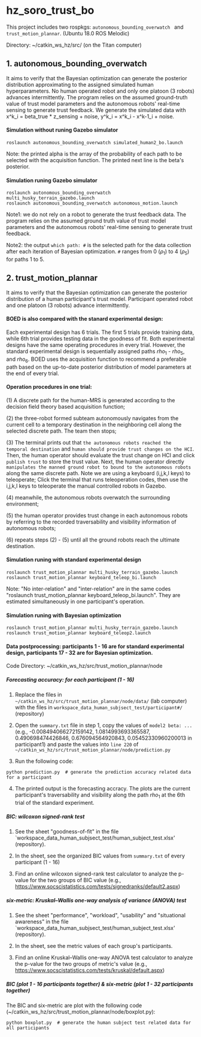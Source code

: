 # hz_soro_trust_bo

This project includes two rospkgs: `autonomous_bounding_overwatch ` and ` trust_motion_plannar `. (Ubuntu 18.0 ROS Melodic)

Directory: ~/catkin_ws_hz/src/ (on the Titan computer)

## 1. autonomous_bounding_overwatch
It aims to verify that the Bayesian optimization can generate the posterior distribution approximating to the assigned simulated human hyperparameters. No human operated robot and only one platoon (3 robots) advances intermittently. The program relies on the assumed ground-truth value of trust model parameters and the autonomous robots' real-time sensing to generate trust feedback. We generate the simulated data with x^k_i = beta_true * z_sensing + noise, y^k_i = x^k_i - x^k-1_i + noise. 

#### Simulation without runing Gazebo simulator
```
roslaunch autonomous_bounding_overwatch simulated_human2_bo.launch
```
Note: the printed alpha is the array of the probability of each path to be selected with the acquisition function. The printed next line is the beta's posterior.

#### Simulation runing Gazebo simulator
```
roslaunch autonomous_bounding_overwatch multi_husky_terrain_gazebo.launch
roslaunch autonomous_bounding_overwatch autonomous_motion.launch
```

Note1: we do not rely on a robot to generate the trust feedback data. The program relies on the assumed ground truth value of trust model parameters and the autonomous robots' real-time sensing to generate trust feedback. 

Note2: the output `which path: #` is the selected path for the data collection after each iteration of Bayesian optimization. `#` ranges from 0 ($\rho_1$) to 4 ($\rho_5$) for paths 1 to 5.

## 2. trust_motion_plannar
It aims to verify that the Bayesian optimization can generate the posterior distribution of a human participant's trust model. Participant operated robot and one platoon (3 robots) advance intermittently.

#### BOED is also compared with the stanard experimental design:

Each experimental design has 6 trials. The first 5 trials provide training data, while 6th trial provides testing data in the goodness of fit. 
Both experimental designs have the same operating procedures in every trial. However, the standard experimental design is sequentially assigned paths $rho_1$ - $rho_5$, and $rho_6$. BOED uses the acquisition function to recommend a preferable path based on the up-to-date posterior distribution of model parameters at the end of every trial.

#### Operation procedures in one trial:

(1) A discrete path for the human-MRS is generated according to the decision field theory based acquisition function;

(2) the three-robot formed subteam autonomously navigates from the current cell to a temporary destination in the neighboring cell along the selected discrete path. The team then stops; 

(3) The terminal prints out that `the autonomous robots reached the temporal destination` and `human should provide trust changes on the HCI`. Then, the human operator should evaluate the trust change on HCI and click `publish trust` to store the trust value. Next, the human operator directly `manipulates the manned ground robot to bound to the autonomous robots` along the same discrete path. Note we are using a keyboard (i,j,k,l keys) to teleoperate; Click the terminal that runs teleoperation codes, then use the i,j,k,l keys to teleoperate the manual controlled robots in Gazebo. 

(4) meanwhile, the autonomous robots overwatch the surrounding environment;

(5) the human operator provides trust change in each autonomous robots by referring to the recorded traversability and visibility information of autonomous robots; 

(6) repeats steps (2) - (5) until all the ground robots reach the ultimate destination.


#### Simulation runing with standard experimental design
```
roslaunch trust_motion_plannar multi_husky_terrain_gazebo.launch
roslaunch trust_motion_plannar keyboard_teleop_bi.launch
```

Note: "No inter-relation" and "inter-relation" are in the same codes "roslaunch trust_motion_plannar keyboard_teleop_bi.launch". They are estimated simultaneously in one participant's operation.


#### Simulation runing with Bayesian optimization
```
roslaunch trust_motion_plannar multi_husky_terrain_gazebo.launch
roslaunch trust_motion_plannar keyboard_teleop2.launch
```


#### Data postprocessing: participants 1 - 16 are for standard experimental design, participants 17 - 32 are for Bayesian optimization.

Code Directory: ~/catkin_ws_hz/src/trust_motion_plannar/node

##### Forecasting accuracy: for each participant (1 - 16)

1. Replace the files in `~/catkin_ws_hz/src/trust_motion_plannar/node/data/` (lab computer) with the files in `workspace_data_human_subjsect_test/participant#/` (repository)

2. Open the `summary.txt` file in step 1, copy the values of `model2 beta: ...` (e.g., -0.008494066272159142, 1.0814993693365587, 0.490698474426846, 0.676094564920843, 0.05452330960200013 in participant1) and paste the values into `line 220` of `~/catkin_ws_hz/src/trust_motion_plannar/node/prediction.py`

3. Run the following code:

```
python prediction.py  # generate the prediction accuracy related data for a participant
```
4. The printed output is the forecasting accracy. The plots are the current participant's traversability and visibility along the path $rho_1$ at the 6th trial of the standard experiment. 

##### BIC: wilcoxon signed-rank test
1. See the sheet "goodness-of-fit" in the file `workspace_data_human_subjsect_test/human_subject_test.xlsx' (repository). 

2. In the sheet, see the organized BIC values from `summary.txt` of every participant (1 - 16)

3. Find an online wilcoxon signed-rank test calculator to analyze the p-value for the two groups of BIC value (e.g., https://www.socscistatistics.com/tests/signedranks/default2.aspx)

##### six-metric: Kruskal–Wallis one-way analysis of variance (ANOVA) test
1. See the sheet "performance", "workload", "usability" and "situational awareness" in the file `workspace_data_human_subjsect_test/human_subject_test.xlsx' (repository). 

2. In the sheet, see the metric values of each group's participants.

3. Find an online Kruskal–Wallis one-way ANOVA test calculator to analyze the p-value for the two groups of metric's value (e.g., https://www.socscistatistics.com/tests/kruskal/default.aspx)

##### BIC (plot 1 - 16 participants together) & six-metric (plot 1 - 32 participants together) 
The BIC and six-metric are plot with the following code (~/catkin_ws_hz/src/trust_motion_plannar/node/boxplot.py):
```
python boxplot.py  # generate the human subject test related data for all participants
```
 
